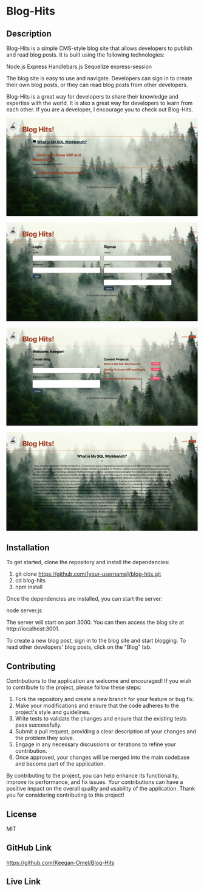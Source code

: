 # Blog-Hits

## Description
Blog-Hits is a simple CMS-style blog site that allows developers to publish and read blog posts. It is built using the following technologies:

Node.js
Express
Handlebars.js
Sequelize
express-session

The blog site is easy to use and navigate. Developers can sign in to create their own blog posts, or they can read blog posts from other developers. 

Blog-Hits is a great way for developers to share their knowledge and expertise with the world. It is also a great way for developers to learn from each other. If you are a developer, I encourage you to check out Blog-Hits.

![Screenshot](./public/image/screencapture-localhost-3001-2023-06-15-01_45_31.png)

![Screenshot](./public/image/screencapture-localhost-3001-login-2023-06-15-01_46_06.png)

![Screenshot](./public/image/screencapture-localhost-3001-profile-2023-06-15-01_45_06.png)

![Screenshot](./public/image/screencapture-localhost-3001-project-3-2023-06-15-01_44_43.png)

## Installation

To get started, clone the repository and install the dependencies:


1. git clone https://github.com/[your-username]/blog-hits.git
2. cd blog-hits
3. npm install

Once the dependencies are installed, you can start the server:

node server.js

The server will start on port 3000. You can then access the blog site at http://localhost:3001.

To create a new blog post, sign in to the blog site and start blogging. To read other developers' blog posts, click on the "Blog" tab.

## Contributing

Contributions to the application are welcome and encouraged! If you wish to contribute to the project, please follow these steps:

1. Fork the repository and create a new branch for your feature or bug fix.
2. Make your modifications and ensure that the code adheres to the project's style and guidelines.
3. Write tests to validate the changes and ensure that the existing tests pass successfully.
4. Submit a pull request, providing a clear description of your changes and the problem they solve.
5. Engage in any necessary discussions or iterations to refine your contribution.
6. Once approved, your changes will be merged into the main codebase and become part of the application.

 By contributing to the project, you can help enhance its functionality, improve its performance, and fix issues. Your contributions can have a positive impact on the overall quality and usability of the application. Thank you for considering contributing to this project!

## License

MIT

## GitHub Link

https://github.com/Keegan-Omel/Blog-Hits

## Live Link



